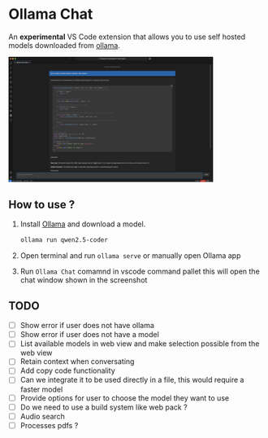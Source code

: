 # Ollama Chat

An **experimental** VS Code extension that allows you to use self hosted models downloaded from [ollama](https://ollama.com/download).

<img src="./.docs/ollama-chat-demo.png" alt="ollam-chat-demo" width="80%">

## How to use ?

1. Install [Ollama](https://ollama.com/download) and download a model.

    ```bash
    ollama run qwen2.5-coder
    ```

2. Open  terminal and run `ollama serve` or manually open Ollama app
3. Run `Ollama Chat` comamnd in vscode command pallet this will open the chat window shown in the screenshot

## TODO

* [ ] Show error if user does not have ollama
* [ ] Show error if user does not have a model
* [ ] List available models in web view and make selection possible from the web view
* [ ] Retain context when conversating
* [ ] Add copy code functionality
* [ ] Can we integrate it to be used directly in a file, this would require a faster model
* [ ] Provide options for user to choose the model they want to use
* [ ] Do we need to use a build system like web pack ?
* [ ] Audio search
* [ ] Processes pdfs ?
